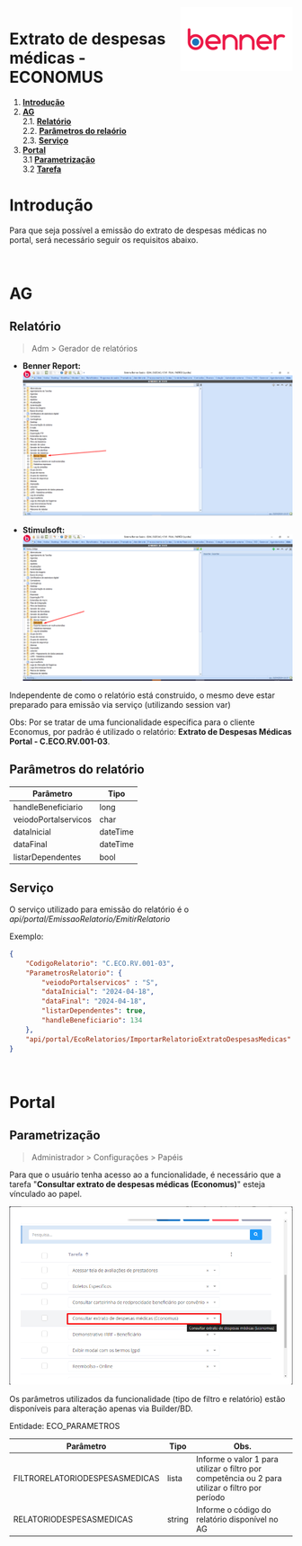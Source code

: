 <img src="../../src/images/benner_rgb.png" align="right"/>

# Extrato de despesas médicas - ECONOMUS

1. **[Introdução](#introdução)**
2. **[AG](#ag)**  
  2.1. **[Relatório](#relatório)**  
  2.2. **[Parâmetros do relaório](#parâmetros-do-relatório)**  
  2.3. **[Serviço](#serviço)**  
3. **[Portal](#portal)**  
  3.1 **[Parametrização](#parametrização)**  
  3.2 **[Tarefa](#tarefa)**

# Introdução

Para que seja possível a emissão do extrato de despesas médicas no portal, será necessário seguir os requisitos abaixo.

<br/>

# AG

## Relatório

> Adm > Gerador de relatórios 

* **Benner Report:** 
![001](src/images/001.png)

* **Stimulsoft:** 
![002](src/images/002.png)

Independente de como o relatório está construido, o mesmo deve estar preparado para emissão via serviço (utilizando session var)

Obs: Por se tratar de uma funcionalidade específica para o cliente Economus, por padrão é utilizado o relatório: **Extrato de Despesas Médicas Portal - C.ECO.RV.001-03**.

## Parâmetros do relatório

|  Parâmetro |  Tipo |  
|---|---|
|handleBeneficiario|long|
|veiodoPortalservicos| char|
|dataInicial|dateTime|
|dataFinal|dateTime|
|listarDependentes|bool|

## Serviço

O serviço utilizado para emissão do relatório é o *api/portal/EmissaoRelatorio/EmitirRelatorio*

Exemplo:

~~~~json
{
    "CodigoRelatorio": "C.ECO.RV.001-03",
    "ParametrosRelatorio": {
        "veiodoPortalservicos" : "S",
        "dataInicial": "2024-04-18",
        "dataFinal": "2024-04-18",
        "listarDependentes": true,
        "handleBeneficiario": 134
    },
    "api/portal/EcoRelatorios/ImportarRelatorioExtratoDespesasMedicas"
}
~~~~
<br/>

# Portal

## Parametrização

> Administrador > Configurações > Papéis

Para que o usuário tenha acesso ao a funcionalidade, é necessário que a tarefa "**Consultar extrato de despesas médicas (Economus)**" esteja vínculado ao papel.

![013](src/images/003.png)


Os parâmetros utilizados da funcionalidade (tipo de filtro e relatório) estão disponíveis para alteração apenas via Builder/BD.

Entidade: ECO_PARAMETROS

|  Parâmetro |  Tipo | Obs. |  
|---|---|---|
|FILTRORELATORIODESPESASMEDICAS| lista | Informe o valor 1 para utilizar o filtro por competência ou 2 para utilizar o filtro por período|
|RELATORIODESPESASMEDICAS|string| Informe o código do relatório disponível no AG |



